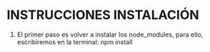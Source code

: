 # INSTRUCCIONES INSTALACIÓN

1. El primer paso es volver a instalar los node_modules, para ello, escribiremos en la terminal: npm install

